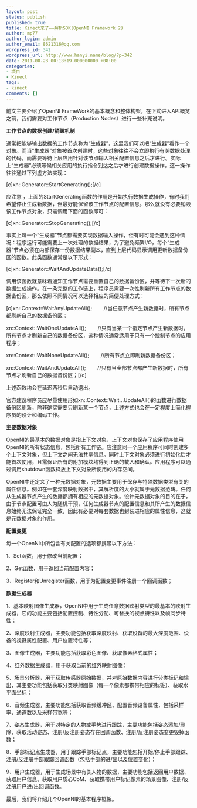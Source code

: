 ```yaml
---
layout: post
status: publish
published: true
title: Kinect来了——解析SDK(OpenNI Framework 2)
author: mp77
author_login: admin
author_email: 8621316@qq.com
wordpress_id: 342
wordpress_url: http://www.hanyi.name/blog/?p=342
date: 2011-08-23 00:18:19.000000000 +08:00
categories:
- 项目
- Kinect
tags:
- kinect
comments: []
---
```

前文主要介绍了OpenNI FrameWork的基本概念和整体构架，在正式进入API概览之前，我们需要对工作节点（Production Nodes）进行一些补充说明。

<strong> 工作节点的数据创建/销毁机制</strong>

通常把能够输出数据的工作节点称为“生成器”，这里我们可以把“生成器”看作一个对象。而当“生成器”对象被首次创建时，这些对象往往不会立即执行有关数据处理的代码，而需要等待上层应用针对该节点输入相关配置信息之后才进行。实际上“生成器”必须等候相关应用的执行指令到达之后才进行创建数据操作。这一操作往往通过下列虚方法实现：

[c]xn::Generator::StartGenerating();[/c]

应注意 ，上面的StartGenerating函数的作用是开始执行数据生成操作，有时我们希望停止生成新数据，但最好能保留该工作节点的配置信息。那么就没有必要销毁该工作节点对象，只需调用下面的函数即可：

[c]xn::Generator::StopGenerating();[/c]

事实上每一个“生成器”节点都需要实现数据输入操作，但有时可能会遇到这种情况：程序运行可能需要上一次处理的数据结果，为了避免频繁I/O，每个“生成器”节点必须在内部保存一份数据结果副本，直到上层代码显示调用更新数据备份区的函数。此类函数通常是以下形式：

[c]xn::Generator::WaitAndUpdateData();[/c]

调用该函数就意味着通知工作节点需要重置自己的数据备份区，并等待下一次新的数据生成操作。在一条完整的工作链上，程序员需要一次性刷新所有工作节点的数据备份区，那么依照不同情况可以选择相应的简便处理方式：

[c]xn::Context::WaitAnyUpdateAll();        //当任意节点产生新数据时，所有节点都刷新自己的数据备份区；

xn::Context::WaitOneUpdateAll();        //只有当某一个指定节点产生新数据时，所有节点才刷新自己的数据备份区，这种情况通常适用于只有一个控制节点的应用程序；

xn::Context::WaitNoneUpdateAll();        //所有节点立即刷新数据备份区；

xn::Context::WaitAndUpdateAll();        //只有当全部节点都产生新数据时，所有节点才刷新自己的数据备份区；[/c]

上述函数均会在延迟两秒后自动退出。

官方建议程序员应尽量使用形如xn::Context::Wait…UpdateAll()的函数进行数据备份区刷新，除非确实需要只刷新某一个节点，上述方式也会在一定程度上简化程序员的设计和编码工作。

<strong>主要数据对象</strong>

OpenNI的最基本的数据对象是指上下文对象，上下文对象保存了应用程序使用OpenNI的所有状态信息，包括所有工作链。应注意同一个应用程序可同时创建多个上下文对象，但上下文之间无法共享信息。同时上下文对象必须进行初始化后才能首次使用，且需保证所有的附加模块均得到正确的载入和确认。应用程序可以通过调用shutdown函数释放上下文对象所使用的内存空间。

OpenNI中还定义了一种元数据对象，元数据主要用于保存与特殊数据类型有关的属性信息。例如在一套深度映射数据中，其解析度的大小就属于元数据范畴。任何从生成器节点产生的数据都拥有相应的元数据对象。设计元数据对象的目的在于，由于节点配置可由人为随机干预，任何生成器节点的配置信息和其所产生的数据信息始终无法保证完全一致，因此有必要对每套数据也封装进相应的属性信息，这就是元数据对象的作用。

<strong> 配置变更</strong>

每一个OpenNI中所包含有关配置的选项都携带以下方法：

1、Set函数，用于修改当前配置；

2、Get函数，用于返回当前配置内容；

3、Register和Unregister函数，用于为配置变更事件注册一个回调函数；

<strong>数据生成器</strong>

1、基本映射图像生成器，OpenNI中用于生成任意数据映射类型的最基本的映射生成器，它的功能主要包括配置控制、特性分配、可替换的视点特性以及帧同步特性；

2、深度映射生成器，主要功能包括获取深度映射、获取设备的最大深度范围、设备的视野属性配置、用户位置特性等；

3、图像生成器，主要功能包括获取彩色图像、获取像素格式属性；

4、红外数据生成器，用于获取当前的红外映射图像；

5、场景分析器，用于获取传感器原始数据，并对原始数据内容进行分类标记和输出，其主要功能包括获取分类映射图像（每一个像素都携带相应的标签）、获取水平面坐标；

6、音频生成器，主要功能包括获取音频缓冲区、配置音频设备属性，包括采样率、通道数以及采样带宽等；

7、姿态生成器，用于对特定的人物或手势进行跟踪，主要功能包括姿态添加/删除、获取活动姿态、注册/反注册姿态存在回调函数、注册/反注册姿态变更毁掉函数；

8、手部标记点生成器，用于跟踪手部标记点，主要功能包括开始/停止手部跟踪、注册/反注册手部跟踪回调函数（包括手部的进/出以及位置变化）；

9、用户生成器，用于生成场景中有关人物的数据，主要功能包括返回用户数据、获取用户信息、获取用户质心CoM、获取携带用户标记像素的场景图像、注册/反注册用户进/出回调函数。

最后，我们将介绍几个OpenNI的基本程序框架。
